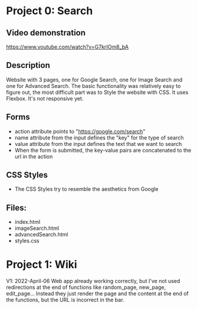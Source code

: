 # Project 0: Search

## Video demonstration
https://www.youtube.com/watch?v=G7krIOm8_bA

## Description
Website with 3 pages, one for Google Search, one for Image Search and one for Advanced Search. The basic functionality was relatively easy to figure out, the most difficult part was to Style the website with CSS. It uses Flexbox. It's not responsive yet.

## Forms
- action attribute points to "https://google.com/search"
- name attribute from the input defines the "key" for the type of search
- value attribute from the input defines the text that we want to search
- When the form is submitted, the key-value pairs are concatenated to the url in the action

## CSS Styles
- The CSS Styles try to resemble the aesthetics from Google

## Files:
- index.html
- imageSearch.html
- advancedSearch.html
- styles.css

# Project 1: Wiki

V1: 2022-April-06
Web app already working correctly, but I've not used redirections at the end of functions like random_page, new_page, edit_page... Instead they just render the page and the content at the end of the functions, but the URL is incorrect in the bar.

